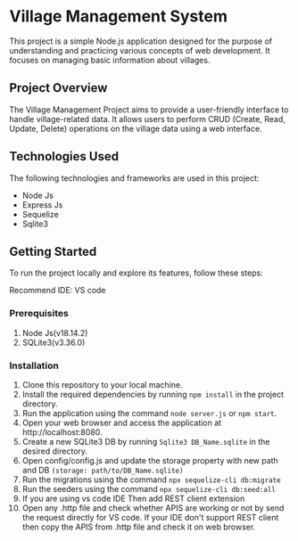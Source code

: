 # Village Management System

This project is a simple Node.js application designed for the purpose of understanding and practicing various concepts of web development. It focuses on managing basic information about villages.  

## Project Overview

The Village Management Project aims to provide a user-friendly interface to handle village-related data. It allows users to perform CRUD (Create, Read, Update, Delete) operations on the village data using a web interface.

## Technologies Used
The following technologies and frameworks are used in this project:

* Node Js
* Express Js
* Sequelize
* Sqlite3

## Getting Started
To run the project locally and explore its features, follow these steps:

Recommend IDE: VS code

### Prerequisites
1) Node Js(v18.14.2)
2) SQLite3(v3.36.0)

### Installation
1) Clone this repository to your local machine.
2) Install the required dependencies by running ```npm install``` in the project directory.
3) Run the application using the command ```node server.js``` or ```npm start```.
4) Open your web browser and access the application at http://localhost:8080.
5) Create a new SQLite3 DB by running ```Sqlite3 DB_Name.sqlite``` in the desired directory.
6) Open config/config.js and update the storage property with new path and DB ```(storage: path/to/DB_Name.sqlite)```
7) Run the migrations using the command ```npx sequelize-cli db:migrate```
8) Run the seeders using the command ```npx sequelize-cli db:seed:all```
9) If you are using vs code IDE Then add REST client extension
10) Open any .http file and check whether APIS are working or not by send the request directly for VS code. If your IDE don't support REST client then copy the APIS from .http file and check it on web browser.


